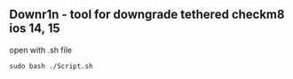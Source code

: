 
<h2>Downr1n - tool for downgrade tethered checkm8 ios 14, 15</h2>

  open with .sh file

```
sudo bash ./Script.sh 
```
